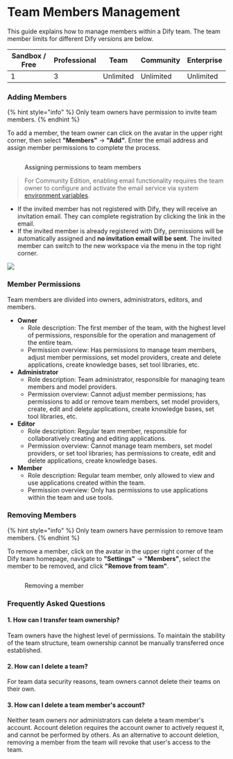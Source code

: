 # Team Members Management

This guide explains how to manage members within a Dify team. The team member limits for different Dify versions are below.

| Sandbox / Free | Professional | Team      | Community | Enterprise |
| -------------- | ------------ | --------- | --------- | ---------- |
| 1              | 3            | Unlimited | Unlimited | Unlimited  |

### Adding Members

{% hint style="info" %}
Only team owners have permission to invite team members.
{% endhint %}

To add a member, the team owner can click on the avatar in the upper right corner, then select **"Members"** → **"Add"**. Enter the email address and assign member permissions to complete the process.

<figure><img src="https://assets-docs.dify.ai//img/en/management/b14b8bc4ab04ce66eb1bba41809ec75e.webp" alt=""><figcaption><p>Assigning permissions to team members</p></figcaption></figure>

> For Community Edition, enabling email functionality requires the team owner to configure and activate the email service via system [environment variables](https://docs.dify.ai/getting-started/install-self-hosted/environments).

- If the invited member has not registered with Dify, they will receive an invitation email. They can complete registration by clicking the link in the email.
- If the invited member is already registered with Dify, permissions will be automatically assigned and **no invitation email will be sent**. The invited member can switch to the new workspace via the menu in the top right corner.

![](https://assets-docs.dify.ai//img/en/management/127c49e4102f75e9acc5d1cf37a51f14.webp)

### Member Permissions

Team members are divided into owners, administrators, editors, and members.

* **Owner**
  * Role description: The first member of the team, with the highest level of permissions, responsible for the operation and management of the entire team.
  * Permission overview: Has permissions to manage team members, adjust member permissions, set model providers, create and delete applications, create knowledge bases, set tool libraries, etc.
* **Administrator**
  * Role description: Team administrator, responsible for managing team members and model providers.
  * Permission overview: Cannot adjust member permissions; has permissions to add or remove team members, set model providers, create, edit and delete applications, create knowledge bases, set tool libraries, etc.
* **Editor**
  * Role description: Regular team member, responsible for collaboratively creating and editing applications.
  * Permission overview: Cannot manage team members, set model providers, or set tool libraries; has permissions to create, edit and delete applications, create knowledge bases.
* **Member**
  * Role description: Regular team member, only allowed to view and use applications created within the team.
  * Permission overview: Only has permissions to use applications within the team and use tools.

### Removing Members

{% hint style="info" %}
Only team owners have permission to remove team members.
{% endhint %}

To remove a member, click on the avatar in the upper right corner of the Dify team homepage, navigate to **"Settings"** → **"Members"**, select the member to be removed, and click **"Remove from team"**.

<figure><img src="https://assets-docs.dify.ai//img/en/management/ac212207a54389ec593a862dbe5431c9.webp" alt=""><figcaption><p>Removing a member</p></figcaption></figure>

### Frequently Asked Questions

#### 1. How can I transfer team ownership?

Team owners have the highest level of permissions. To maintain the stability of the team structure, team ownership cannot be manually transferred once established.

#### 2. How can I delete a team?

For team data security reasons, team owners cannot delete their teams on their own.

#### 3. How can I delete a team member's account?

Neither team owners nor administrators can delete a team member's account. Account deletion requires the account owner to actively request it, and cannot be performed by others. As an alternative to account deletion, removing a member from the team will revoke that user's access to the team.
